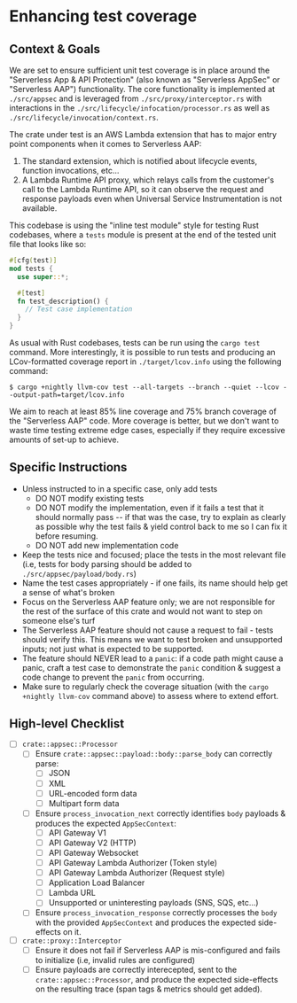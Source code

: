 # Enhancing test coverage

## Context & Goals

We are set to ensure sufficient unit test coverage is in place around the "Serverless App & API Protection" (also known
as "Serverless AppSec" or "Serverless AAP") functionality. The core functionality is implemented at `./src/appsec` and
is leveraged from `./src/proxy/interceptor.rs` with interactions in the `./src/lifecycle/infocation/processor.rs` as
well as `./src/lifecycle/invocation/context.rs`.

The crate under test is an AWS Lambda extension that has to major entry point components when it comes to Serverless
AAP:
1. The standard extension, which is notified about lifecycle events, function invocations, etc...
2. A Lambda Runtime API proxy, which relays calls from the customer's call to the Lambda Runtime API, so it can observe
   the request and response payloads even when Universal Service Instrumentation is not available.

This codebase is using the "inline test module" style for testing Rust codebases, where a `tests` module is present at
the end of the tested unit file that looks like so:

```rust
#[cfg(test)]
mod tests {
  use super::*;

  #[test]
  fn test_description() {
    // Test case implementation
  }
}
```

As usual with Rust codebases, tests can be run using the `cargo test` command. More interestingly, it is possible to run
tests and producing an LCov-formatted coverage report in `./target/lcov.info` using the following command:
```console
$ cargo +nightly llvm-cov test --all-targets --branch --quiet --lcov --output-path=target/lcov.info
```

We aim to reach at least 85% line coverage and 75% branch coverage of the "Serverless AAP" code. More coverage is
better, but we don't want to waste time testing extreme edge cases, especially if they require excessive amounts of
set-up to achieve.

## Specific Instructions

- Unless instructed to in a specific case, only add tests
  - DO NOT modify existing tests
  - DO NOT modify the implementation, even if it fails a test that it should normally pass -- if that was the case,
    try to explain as clearly as possible why the test fails & yield control back to me so I can fix it before resuming.
  - DO NOT add new implementation code
- Keep the tests nice and focused; place the tests in the most relevant file (i.e, tests for body parsing should be
  added to `./src/appsec/payload/body.rs`)
- Name the test cases appropriately - if one fails, its name should help get a sense of what's broken
- Focus on the Serverless AAP feature only; we are not responsible for the rest of the surface of this crate and would
  not want to step on someone else's turf
- The Serverless AAP feature should not cause a request to fail - tests should verify this. This means we want to test
  broken and unsupported inputs; not just what is expected to be supported.
- The feature should NEVER lead to a `panic`: if a code path might cause a panic, craft a test case to demonstrate the
  `panic` condition & suggest a code change to prevent the `panic` from occurring.
- Make sure to regularly check the coverage situation (with the `cargo +nightly llvm-cov` command above) to assess where
  to extend effort.

## High-level Checklist

- [ ] `crate::appsec::Processor`
  - [ ] Ensure `crate::appsec::payload::body::parse_body` can correctly parse:
    - [ ] JSON
    - [ ] XML
    - [ ] URL-encoded form data
    - [ ] Multipart form data
  - [ ] Ensure `process_invocation_next` correctly identifies `body` payloads & produces the expected `AppSecContext`:
    - [ ] API Gateway V1
    - [ ] API Gateway V2 (HTTP)
    - [ ] API Gateway Websocket
    - [ ] API Gateway Lambda Authorizer (Token style)
    - [ ] API Gateway Lambda Authorizer (Request style)
    - [ ] Application Load Balancer
    - [ ] Lambda URL
    - [ ] Unsupported or uninteresting payloads (SNS, SQS, etc...)
  - [ ] Ensure `process_invocation_response` correctly processes the `body` with the provided `AppSecContext` and
        produces the expected side-effects on it.
- [ ] `crate::proxy::Interceptor`
  - [ ] Ensure it does not fail if Serverless AAP is mis-configured and fails to initialize (i.e, invalid rules are
        configured)
  - [ ] Ensure payloads are correctly interecepted, sent to the `crate::appsec::Processor`, and produce the expected
        side-effects on the resulting trace (span tags & metrics should get added).

